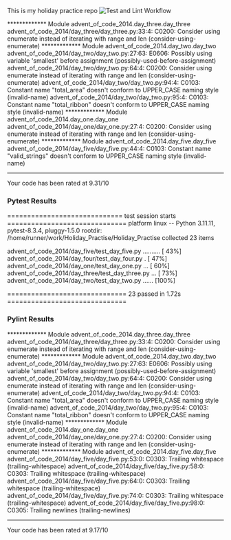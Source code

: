 This is my holiday practice repo
![Test and Lint Workflow](https://github.com/Candice-Bennett/Holiday_Practise/actions/workflows/pytest-pylint.yml/badge.svg)

************* Module advent_of_code_2014.day_three.day_three
advent_of_code_2014/day_three/day_three.py:33:4: C0200: Consider using enumerate instead of iterating with range and len (consider-using-enumerate)
************* Module advent_of_code_2014.day_two.day_two
advent_of_code_2014/day_two/day_two.py:27:63: E0606: Possibly using variable 'smallest' before assignment (possibly-used-before-assignment)
advent_of_code_2014/day_two/day_two.py:64:4: C0200: Consider using enumerate instead of iterating with range and len (consider-using-enumerate)
advent_of_code_2014/day_two/day_two.py:94:4: C0103: Constant name "total_area" doesn't conform to UPPER_CASE naming style (invalid-name)
advent_of_code_2014/day_two/day_two.py:95:4: C0103: Constant name "total_ribbon" doesn't conform to UPPER_CASE naming style (invalid-name)
************* Module advent_of_code_2014.day_one.day_one
advent_of_code_2014/day_one/day_one.py:27:4: C0200: Consider using enumerate instead of iterating with range and len (consider-using-enumerate)
************* Module advent_of_code_2014.day_five.day_five
advent_of_code_2014/day_five/day_five.py:44:4: C0103: Constant name "valid_strings" doesn't conform to UPPER_CASE naming style (invalid-name)

-----------------------------------
Your code has been rated at 9.31/10

### Pytest Results
============================= test session starts ==============================
platform linux -- Python 3.11.11, pytest-8.3.4, pluggy-1.5.0
rootdir: /home/runner/work/Holiday_Practise/Holiday_Practise
collected 23 items

advent_of_code_2014/day_five/test_day_five.py ..........                 [ 43%]
advent_of_code_2014/day_four/test_day_four.py .                          [ 47%]
advent_of_code_2014/day_one/test_day_one.py ...                          [ 60%]
advent_of_code_2014/day_three/test_day_three.py ...                      [ 73%]
advent_of_code_2014/day_two/test_day_two.py ......                       [100%]

============================== 23 passed in 1.72s ==============================
### Pylint Results
************* Module advent_of_code_2014.day_three.day_three
advent_of_code_2014/day_three/day_three.py:33:4: C0200: Consider using enumerate instead of iterating with range and len (consider-using-enumerate)
************* Module advent_of_code_2014.day_two.day_two
advent_of_code_2014/day_two/day_two.py:27:63: E0606: Possibly using variable 'smallest' before assignment (possibly-used-before-assignment)
advent_of_code_2014/day_two/day_two.py:64:4: C0200: Consider using enumerate instead of iterating with range and len (consider-using-enumerate)
advent_of_code_2014/day_two/day_two.py:94:4: C0103: Constant name "total_area" doesn't conform to UPPER_CASE naming style (invalid-name)
advent_of_code_2014/day_two/day_two.py:95:4: C0103: Constant name "total_ribbon" doesn't conform to UPPER_CASE naming style (invalid-name)
************* Module advent_of_code_2014.day_one.day_one
advent_of_code_2014/day_one/day_one.py:27:4: C0200: Consider using enumerate instead of iterating with range and len (consider-using-enumerate)
************* Module advent_of_code_2014.day_five.day_five
advent_of_code_2014/day_five/day_five.py:53:0: C0303: Trailing whitespace (trailing-whitespace)
advent_of_code_2014/day_five/day_five.py:58:0: C0303: Trailing whitespace (trailing-whitespace)
advent_of_code_2014/day_five/day_five.py:64:0: C0303: Trailing whitespace (trailing-whitespace)
advent_of_code_2014/day_five/day_five.py:74:0: C0303: Trailing whitespace (trailing-whitespace)
advent_of_code_2014/day_five/day_five.py:98:0: C0305: Trailing newlines (trailing-newlines)

-----------------------------------
Your code has been rated at 9.17/10

